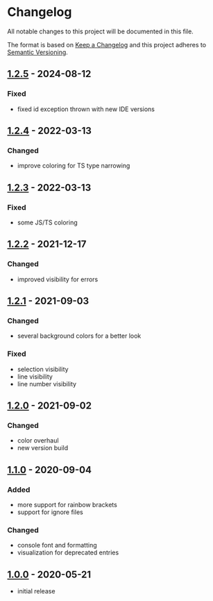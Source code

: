 # Changelog
All notable changes to this project will be documented in this file.

The format is based on [Keep a Changelog][Keep a Changelog] and this project adheres to [Semantic Versioning][Semantic Versioning].

## [1.2.5] - 2024-08-12

### Fixed
- fixed id exception thrown with new IDE versions


## [1.2.4] - 2022-03-13

### Changed
- improve coloring for TS type narrowing


## [1.2.3] - 2022-03-13

### Fixed
- some JS/TS coloring


## [1.2.2] - 2021-12-17

### Changed
- improved visibility for errors


## [1.2.1] - 2021-09-03

### Changed
- several background colors for a better look

### Fixed
- selection visibility
- line visibility
- line number visibility


## [1.2.0] - 2021-09-02

### Changed
- color overhaul
- new version build


## [1.1.0] - 2020-09-04

### Added
- more support for rainbow brackets
- support for ignore files

### Changed
- console font and formatting
- visualization for deprecated entries


## [1.0.0] - 2020-05-21

- initial release


<!-- Links -->
[Keep a Changelog]: https://keepachangelog.com/
[Semantic Versioning]: https://semver.org/

<!-- Versions -->
[1.2.5]: https://github.com/rlnt/idea-relentless-colors/compare/v1.2.4..v1.2.5
[1.2.4]: https://github.com/rlnt/idea-relentless-colors/compare/v1.2.3..v1.2.4
[1.2.3]: https://github.com/rlnt/idea-relentless-colors/compare/v1.2.2..v1.2.3
[1.2.2]: https://github.com/rlnt/idea-relentless-colors/compare/v1.2.1..v1.2.2
[1.2.1]: https://github.com/rlnt/idea-relentless-colors/compare/v1.2.0..v1.2.1
[1.2.0]: https://github.com/rlnt/idea-relentless-colors/compare/v1.1.0..v1.2.0
[1.1.0]: https://github.com/rlnt/idea-relentless-colors/compare/v1.0.0..v1.1.0
[1.0.0]: https://github.com/rlnt/idea-relentless-colors/releases/v1.0.0
